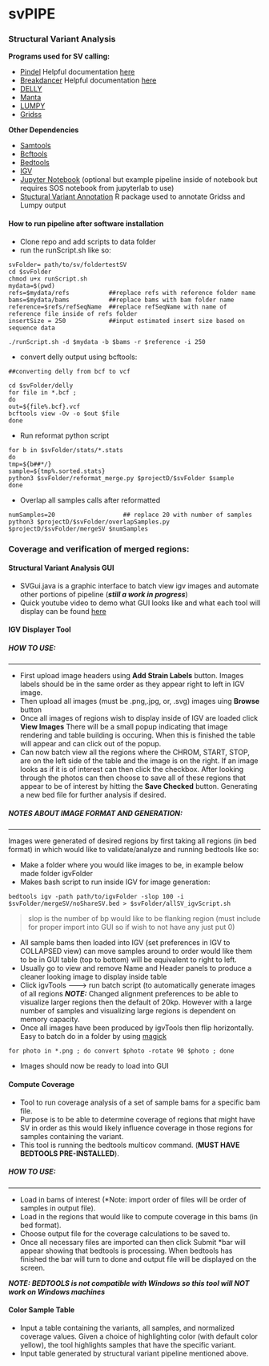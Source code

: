 # svPIPE

### Structural Variant Analysis 

**Programs used for SV calling:**
- [Pindel](https://github.com/genome/pindel) Helpful documentation [here](http://gmt.genome.wustl.edu/packages/pindel/user-manual.html)
- [Breakdancer](https://github.com/genome/breakdancer) Helpful documentation [here](https://gmt.genome.wustl.edu/packages/breakdancer/documentation.html) 
- [DELLY](https://github.com/dellytools/delly)
- [Manta](https://github.com/Illumina/manta)
- [LUMPY](https://github.com/arq5x/lumpy-sv)
- [Gridss](https://github.com/PapenfussLab/gridss)

**Other Dependencies**
- [Samtools](https://github.com/samtools/samtools)
- [Bcftools](https://github.com/samtools/bcftools)
- [Bedtools](https://github.com/arq5x/bedtools2)
- [IGV](https://github.com/igvteam/igv)
- [Jupyter Notebook](https://github.com/jupyter/notebook) (optional but example pipeline inside of notebook but requires SOS notebook from jupyterlab to use)
- [Stuctural Variant Annotation](https://www.bioconductor.org/packages/release/bioc/html/StructuralVariantAnnotation.html) R package used to annotate Gridss and Lumpy output

#### How to run pipeline after software installation 

- Clone repo and add scripts to data folder 
- run the runScript.sh like so:
```
svFolder= path/to/sv/foldertestSV            
cd $svFolder            
chmod u+x runScript.sh
mydata=$(pwd)
refs=$mydata/refs           ##replace refs with reference folder name 
bams=$mydata/bams           ##replace bams with bam folder name
reference=$refs/refSeqName  ##replace refSeqName with name of reference file inside of refs folder 
insertSize = 250            ##input estimated insert size based on sequence data 

./runScript.sh -d $mydata -b $bams -r $reference -i 250
```
- convert delly output using bcftools:
```
##converting delly from bcf to vcf 

cd $svFolder/delly
for file in *.bcf ;
do
out=${file%.bcf}.vcf
bcftools view -Ov -o $out $file
done
```
- Run reformat python script 
```
for b in $svFolder/stats/*.stats
do
tmp=${b##*/}
sample=${tmp%.sorted.stats}
python3 $svFolder/reformat_merge.py $projectD/$svFolder $sample
done
```
- Overlap all samples calls after reformatted
```
numSamples=20                   ## replace 20 with number of samples 
python3 $projectD/$svFolder/overlapSamples.py $projectD/$svFolder/mergeSV $numSamples
```

### Coverage and verification of merged regions:

#### Structural Variant Analysis GUI

* SVGui.java is a graphic interface to batch view igv images and automate other portions of pipeline (***still a work in progress***)
* Quick youtube video to demo what GUI looks like and what each tool will display can be found [here](https://www.youtube.com/watch?v=kPWZuFNhOJI&feature=youtu.be)

#### IGV Displayer Tool

##### HOW TO USE:
---------------
  * First upload image headers using **Add Strain Labels** button. Images labels should be in the same order as they appear right to left in IGV image.  
  * Then upload all images (must be .png,.jpg, or, .svg) images uing **Browse** button 
  * Once all images of regions wish to display inside of IGV are loaded click **View Images** There will be a small popup indicating that image rendering and         table building is occuring. When this is finished the table will appear and can click out of the popup. 
  * Can now batch view all the regions where the CHROM, START, STOP, are on the left side of the table and the image is on the right. If an image looks as if it       is of interest can then click the checkbox. After looking through the photos can then choose to save all of these regions that appear to be of interest by         hitting the **Save Checked** button. Generating a new bed file for further analysis if desired. 
  
##### NOTES ABOUT IMAGE FORMAT AND GENERATION:
----
Images were generated of desired regions by first taking all regions (in bed format) in which would like to validate/analyze and running bedtools like so:
- Make a folder where you would like images to be, in example below made folder igvFolder
- Makes bash script to run inside IGV for image generation:
```
bedtools igv -path path/to/igvFolder -slop 100 -i $svFolder/mergeSV/noShareSV.bed > $svFolder/allSV_igvScript.sh
```
> slop is the number of bp would like to be flanking region (must include for proper import into GUI so if wish to not have any just put 0)

* All sample bams then loaded into IGV (set preferences in IGV to COLLAPSED view) can move samples around to order would like them to be in GUI table (top to bottom) will be equivalent to right to left.
* Usually go to view and remove Name and Header panels to produce a cleaner looking image to display inside table 
* Click igvTools ---> run batch script  (to automatically generate images of all regions
***NOTE:*** Changed alignment preferences to be able to visualize larger regions then the default of 20kp. However with a large number of samples and visualizing large regions is dependent on  memory capacity. 
* Once all images have been produced by igvTools then flip horizontally. Easy to batch do in a folder by using [magick](https://imagemagick.org/script/mogrify.php)
```
for photo in *.png ; do convert $photo -rotate 90 $photo ; done
```
* Images should now be ready to load into GUI

#### Compute Coverage
* Tool to run coverage analysis of a set of sample bams for a specific bam file. 
* Purpose is to be able to determine coverage of regions that might have SV in order as this would likely influence coverage in those regions for samples           containing the variant.
* This tool is running the bedtools multicov command. (**MUST HAVE BEDTOOLS PRE-INSTALLED**). 

##### HOW TO USE:
-----------
* Load in bams of interest (*Note: import order of files will be order of samples in output file).
* Load in the regions that would like to compute coverage in this bams (in bed format). 
* Choose output file for the coverage calculations to be saved to. 
* Once all necessary files are imported can then click Submit
*bar will appear showing that bedtools is processing. When bedtools has finished the bar will turn to done and output file will be displayed on the screen. 

***NOTE: BEDTOOLS is not compatible with Windows so this tool will NOT work on Windows machines*** 

#### Color Sample Table 

* Input a table containing the variants, all samples, and normalized coverage values. Given a choice of highlighting color (with default color yellow), the tool highlights samples that have the specific variant.
* Input table generated by structural variant pipeline mentioned above. 
